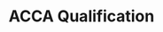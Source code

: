 ---
title: ACCA Qualification
category: "professional-accounting"
code_kl: KPT/JPS(R2/344/6/0064)(FA1206)06/29
code_pg: 
intake: 19 Jan, 14 Jun & 23 Aug
note:
---